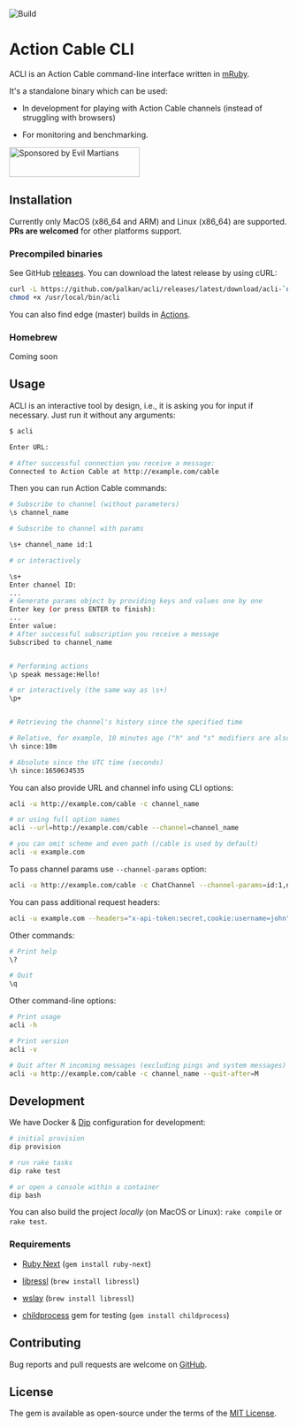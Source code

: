 ![Build](https://github.com/palkan/acli/workflows/Build/badge.svg)

# Action Cable CLI

ACLI is an Action Cable command-line interface written in [mRuby](http://mruby.org).

It's a standalone binary which can be used:

- In development for playing with Action Cable channels (instead of struggling with browsers)

- For monitoring and benchmarking.

<a href="https://evilmartians.com/">
<img src="https://evilmartians.com/badges/sponsored-by-evil-martians.svg" alt="Sponsored by Evil Martians" width="236" height="54"></a>

## Installation

Currently only MacOS (x86\_64 and ARM) and Linux (x86\_64) are supported.
**PRs are welcomed** for other platforms support.

### Precompiled binaries

See GitHub [releases](https://github.com/palkan/acli/releases). You can download the latest release by using cURL:

```sh
curl -L https://github.com/palkan/acli/releases/latest/download/acli-`uname -s`-`uname -m` > /usr/local/bin/acli
chmod +x /usr/local/bin/acli
```

You can also find edge (master) builds in [Actions](https://github.com/palkan/acli/actions).

### Homebrew

Coming soon

## Usage

ACLI is an interactive tool by design, i.e., it is asking you for input if necessary.
Just run it without any arguments:

```sh
$ acli

Enter URL:

# After successful connection you receive a message:
Connected to Action Cable at http://example.com/cable
```

Then you can run Action Cable commands:

```sh
# Subscribe to channel (without parameters)
\s channel_name

# Subscribe to channel with params

\s+ channel_name id:1

# or interactively

\s+
Enter channel ID:
...
# Generate params object by providing keys and values one by one
Enter key (or press ENTER to finish):
...
Enter value:
# After successful subscription you receive a message
Subscribed to channel_name


# Performing actions
\p speak message:Hello!

# or interactively (the same way as \s+)
\p+


# Retrieving the channel's history since the specified time

# Relative, for example, 10 minutes ago ("h" and "s" modifiers are also supported)
\h since:10m

# Absolute since the UTC time (seconds)
\h since:1650634535
```

You can also provide URL and channel info using CLI options:

```sh
acli -u http://example.com/cable -c channel_name

# or using full option names
acli --url=http://example.com/cable --channel=channel_name

# you can omit scheme and even path (/cable is used by default)
acli -u example.com
```

To pass channel params use `--channel-params` option:

```sh
acli -u http://example.com/cable -c ChatChannel --channel-params=id:1,name:"Jack"
```

You can pass additional request headers:

```sh
acli -u example.com --headers="x-api-token:secret,cookie:username=john"
```

Other commands:

```sh
# Print help
\?

# Quit
\q
```

Other command-line options:

```sh
# Print usage
acli -h

# Print version
acli -v

# Quit after M incoming messages (excluding pings and system messages)
acli -u http://example.com/cable -c channel_name --quit-after=M
```

## Development

We have Docker & [Dip](https://github.com/bibendi/dip) configuration for development:

```sh
# initial provision
dip provision

# run rake tasks
dip rake test

# or open a console within a container
dip bash
```

You can also build the project _locally_ (on MacOS or Linux): `rake compile` or `rake test`.

### Requirements

- [Ruby Next](https://github.com/ruby-next/ruby-next) (`gem install ruby-next`)

- [libressl](https://www.libressl.org/) (`brew install libressl`)

- [wslay](https://github.com/tatsuhiro-t/wslay) (`brew install libressl`)

- [childprocess](https://github.com/enkessler/childprocess) gem for testing (`gem install childprocess`)

## Contributing

Bug reports and pull requests are welcome on [GitHub](https://github.com/palkan/acli).

## License

The gem is available as open-source under the terms of the [MIT License](http://opensource.org/licenses/MIT).
